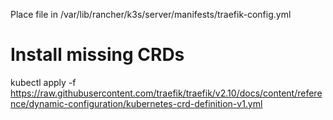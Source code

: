 Place file in /var/lib/rancher/k3s/server/manifests/traefik-config.yml

# Install missing CRDs
kubectl apply -f https://raw.githubusercontent.com/traefik/traefik/v2.10/docs/content/reference/dynamic-configuration/kubernetes-crd-definition-v1.yml
